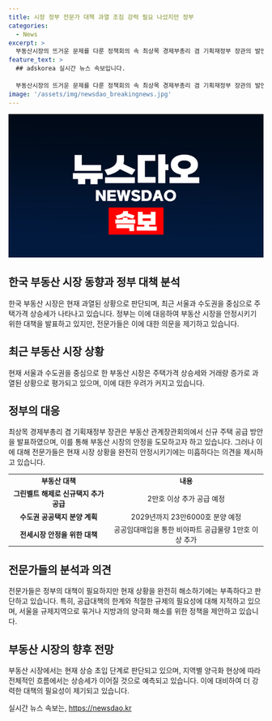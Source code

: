 ```yaml
---
title: 시장 정부 전문가 대책 과열 조짐 강력 필요 나섰지만 정부
categories:
  - News
excerpt: >
  부동산시장의 뜨거운 문제를 다룬 정책회의 속 최상목 경제부총리 겸 기획재정부 장관의 발언이 화제가 되었다. 주택가격 상승세를 꺾기 위한 정부 대책 발표에도 전문가들은 강력한 주택공급 및 규제 강화가 필요하다고 주장한다. 정부의 판단과는 달리 부동산 시장이 상승 초입 단계로 진행되고 있는 것으로 분석되며, 더 강력한 대책이 필요하다는 목소리도 제기되었다. 공급대책과 규제가 더 강화돼야 한다는 전문가들의 의견이 부각되고 있다.
feature_text: >
  ## adskorea 실시간 뉴스 속보입니다.

  부동산시장의 뜨거운 문제를 다룬 정책회의 속 최상목 경제부총리 겸 기획재정부 장관의 발언이 화제가 되었다. 주택가격 상승세를 꺾기 위한 정부 대책 발표에도 전문가들은 강력한 주택공급 및 규제 강화가 필요하다고 주장한다. 정부의 판단과는 달리 부동산 시장이 상승 초입 단계로 진행되고 있는 것으로 분석되며, 더 강력한 대책이 필요하다는 목소리도 제기되었다. 공급대책과 규제가 더 강화돼야 한다는 전문가들의 의견이 부각되고 있다.
image: '/assets/img/newsdao_breakingnews.jpg'
---
```


<p><img src="/assets/img/newsdao_breakingnews.jpg" alt="adskorea 속보" /></p>

<h2 data-ke-size="size26">한국 부동산 시장 동향과 정부 대책 분석</h2>

<p data-ke-size="size16">한국 부동산 시장은 현재 과열된 상황으로 판단되며, 최근 서울과 수도권을 중심으로 주택가격 상승세가 나타나고 있습니다. 정부는 이에 대응하여 부동산 시장을 안정시키기 위한 대책을 발표하고 있지만, 전문가들은 이에 대한 의문을 제기하고 있습니다.</p>

<h2 data-ke-size="size24">최근 부동산 시장 상황</h2>

<p data-ke-size="size16">현재 서울과 수도권을 중심으로 한 부동산 시장은 주택가격 상승세와 거래량 증가로 과열된 상황으로 평가되고 있으며, 이에 대한 우려가 커지고 있습니다.</p>

<h2 data-ke-size="size24">정부의 대응</h2>

<p data-ke-size="size16">최상목 경제부총리 겸 기획재정부 장관은 부동산 관계장관회의에서 신규 주택 공급 방안을 발표하였으며, 이를 통해 부동산 시장의 안정을 도모하고자 하고 있습니다. 그러나 이에 대해 전문가들은 현재 시장 상황을 완전히 안정시키기에는 미흡하다는 의견을 제시하고 있습니다.</p>

<table>
  <tr>
    <td style="text-align: center; height: 17px;"><b>부동산 대책</b></td>
    <td style="text-align: center; height: 17px;"><b>내용</b></td>
  </tr>
  <tr>
    <td style="text-align: center; height: 17px;"><b>그린벨트 해제로 신규택지 추가 공급</b></td>
    <td style="text-align: center; height: 17px;">2만호 이상 추가 공급 예정</td>
  </tr>
  <tr>
    <td style="text-align: center; height: 17px;"><b>수도권 공공택지 분양 계획</b></td>
    <td style="text-align: center; height: 17px;">2029년까지 23만6000호 분양 예정</td>
  </tr>
  <tr>
    <td style="text-align: center; height: 17px;"><b>전세시장 안정을 위한 대책</b></td>
    <td style="text-align: center; height: 17px;">공공임대매입을 통한 비아파트 공급물량 1만호 이상 추가</td>
  </tr>
</table>

<h2 data-ke-size="size24">전문가들의 분석과 의견</h2>

<p data-ke-size="size16">전문가들은 정부의 대책이 필요하지만 현재 상황을 완전히 해소하기에는 부족하다고 판단하고 있습니다. 특히, 공급대책의 한계와 적절한 규제의 필요성에 대해 지적하고 있으며, 서울을 규제지역으로 묶거나 지방과의 양극화 해소를 위한 정책을 제안하고 있습니다.</p>

<h2 data-ke-size="size24">부동산 시장의 향후 전망</h2>

<p data-ke-size="size16">부동산 시장에서는 현재 상승 초입 단계로 판단되고 있으며, 지역별 양극화 현상에 따라 전체적인 흐름에서는 상승세가 이어질 것으로 예측되고 있습니다. 이에 대비하여 더 강력한 대책의 필요성이 제기되고 있습니다.</p>
실시간 뉴스 속보는, <a href="https://newsdao.kr" rel="dofollow">https://newsdao.kr</a>


